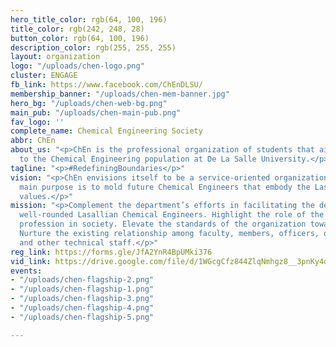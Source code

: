```yaml
---
hero_title_color: rgb(64, 100, 196)
title_color: rgb(242, 248, 28)
button_color: rgb(64, 100, 196)
description_color: rgb(255, 255, 255)
layout: organization
logo: "/uploads/chen-logo.png"
cluster: ENGAGE
fb_link: https://www.facebook.com/ChEnDLSU/
membership_banner: "/uploads/chen-mem-banner.jpg"
hero_bg: "/uploads/chen-web-bg.png"
main_pub: "/uploads/chen-main-pub.png"
fav_logo: ''
complete_name: Chemical Engineering Society
abbr: ChEn
about_us: "<p>ChEn is the professional organization of students that aims to cater
  to the Chemical Engineering population at De La Salle University.</p>"
tagline: "<p>#RedefiningBoundaries</p>"
vision: "<p>ChEn envisions itself to be a service-oriented organization in DLSU whose
  main purpose is to mold future Chemical Engineers that embody the Lasallian core
  values.</p>"
mission: "<p>Complement the department’s efforts in facilitating the development of
  well-rounded Lasallian Chemical Engineers. Highlight the role of the Chemical Engineering
  profession in society. Elevate the standards of the organization towards excellence.
  Nurture the existing relationship among faculty, members, officers, other organizations,
  and other technical staff.</p>"
reg_link: https://forms.gle/JfA2YnR4BpUMki376
vid_link: https://drive.google.com/file/d/1WGcgCfz844ZlqNmhgz8__3pnKy4di2d6/preview
events:
- "/uploads/chen-flagship-2.png"
- "/uploads/chen-flagship-1.png"
- "/uploads/chen-flagship-3.png"
- "/uploads/chen-flagship-4.png"
- "/uploads/chen-flagship-5.png"

---
```

